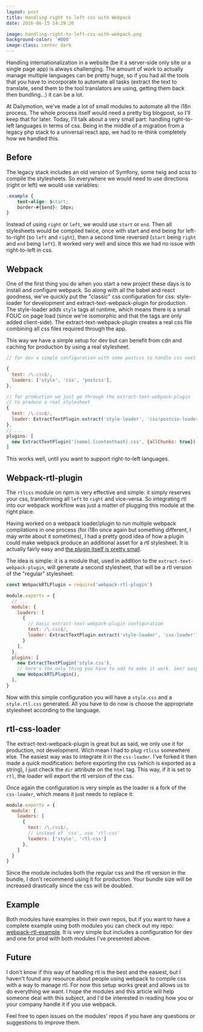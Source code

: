 ```yaml
---
layout: post
title: Handling right to left css with Webpack
date: 2016-06-15 14:29:26

image: handling-right-to-left-css-with-webpack.png
background-color: '#000'
image-class: center dark
---
```


Handling internationalization in a website (be it a server-side only site or a single page app) is always challenging. The amount of work to actually manage multiple languages can be pretty huge, so if you had all the tools that you have to incorporate to automate all tasks (extract the text to translate, send them to the tool translators are using, getting them back then bundling...) it can be a lot.

At Dailymotion, we've made a lot of small modules to automate all the i18n process. The whole process itself would need a pretty big blogpost, so I'll keep that for later. Today, I'll talk about a very small part: handling right-to-left languages in terms of css. Being in the middle of a migration from a legacy php stack to a universal react app, we had to re-think completely how we handled this.

## Before

The legacy stack includes an old version of Symfony, some twig and scss to compile the stylesheets. So everywhere we would need to use directions (right or left) we would use variables:

```css
.example {
    text-align: $start;
    border-#{$end}: 10px;
}
```

Instead of using `right` or `left`, we would use `start` or `end`. Then all stylesheets would be compiled twice, once with start and end being for left-to-right (so `left` and `right`), then a second time reversed (`start` being `right` and `end` being `left`). It worked very well and since this we had no issue with right-to-left in css.

## Webpack

One of the first thing you do when you start a new project these days is to install and configure webpack. So along with all the babel and react goodness, we've quickly put the "classic" css configuration for css: style-loader for development and extract-text-webpack-plugin for production. The style-loader adds `style` tags at runtime, which means there is a small FOUC on page load (since we're isomorphic and that the tags are only added client-side). The extract-text-webpack-plugin creates a real css file combining all css files required through the app.

This way we have a simple setup for dev but can benefit from cdn and caching for production by using a real stylesheet.

```js
// for dev a simple configuration with some postcss to handle css next

{
  test: /\.css$/,
  loaders: ['style', 'css', 'postcss'],
},

// for production we just go through the extract-text-webpack-plugin
// to produce a real stylesheet
{
  test: /\.css$/,
  loader: ExtractTextPlugin.extract('style-loader', 'css!postcss-loader'),
},
// ...
plugins: [
  new ExtractTextPlugin('[name].[contenthash].css', {allChunks: true}),
]
```

This works well, until you want to support right-to-left languages.

## Webpack-rtl-plugin

The `rtlcss` module on npm is very effective and simple: it simply reserves your css, transforming all `left` to `right` and vice-versa. So integrating rtl into our webpack workflow was just a matter of plugging this module at the right place.

Having worked on a webpack loader/plugin to run multiple webpack compilations in one process (for i18n once again but something different, I may write about it sometimes), I had a pretty good idea of how a plugin could make webpack produce an additional asset for a rtl stylesheet. It is actually fairly easy and [the plugin itself is pretty small](https://github.com/romainberger/webpack-rtl-plugin/blob/master/src/index.js).

The idea is simple: it is a module that, used in addition to the `extract-text-webpack-plugin`, will generate a second stylesheet, that will be a rtl version of the "regular" stylesheet:

```js
const WebpackRTLPlugin = require('webpack-rtl-plugin')

module.exports = {
  // ...
  module: {
    loaders: [
      {
        // basic extract-text-webpack-plugin configuratiom
        test: /\.css$/,
        loader: ExtractTextPlugin.extract('style-loader', 'css-loader'),
      }
    ],
  },
  plugins: [
    new ExtractTextPlugin('style.css'),
    // here's the only thing you have to add to make it work. See? easy!
    new WebpackRTLPlugin(),
  ],
}
```

Now with this simple configuration you will have a `style.css` and a `style.rtl.css` generated. All you have to do now is choose the appropriate stylesheet according to the language.

## rtl-css-loader

The extract-text-webpack-plugin is great but as said, we only use it for production, not development. Wich mean I had to plug `rtlcss` somewhere else. The easiest way was to integrate it in the `css-loader`. I've forked it then made a quick modification: before exporting the css (which is exported as a string), I just check the `dir` attribute on the `html` tag. This way, if it is set to `rtl`, the loader will export the rtl version of the css.

Once again the configuration is very simple as the loader is a fork of the `css-loader`, which means it just needs to replace it:

```js
module.exports = {
  module: {
    loaders: [
      {
        test: /\.css$/,
        // instead of 'css', use 'rtl-css'
        loaders: ['style', 'rtl-css']
      },
    ]
  }
}
```

Since the module includes both the regular css and the rtl version in the bundle, I don't recommend using it for production. Your bundle size will be increased drastically since the css will be doubled.

## Example

Both modules have examples in their own repos, but if you want to have a complete example using both modules you can check out my repo: [webpack-rtl-example](https://github.com/romainberger/webpack-rtl-example). It is very simple but includes a configuration for dev and one for prod with both modules I've presented above.

## Future

I don't know if this way of handling rtl is the best and the easiest, but I haven't found any resource about people using webpack to compile css with a way to manage rtl. For now this setup works great and allows us to do everything we want. I hope the modules and this article will help someone deal with this subject, and I'd be interested in reading how you or your company handle it if you use webpack.

Feel free to open issues on the modules' repos if you have any questions or suggestions to improve them.
